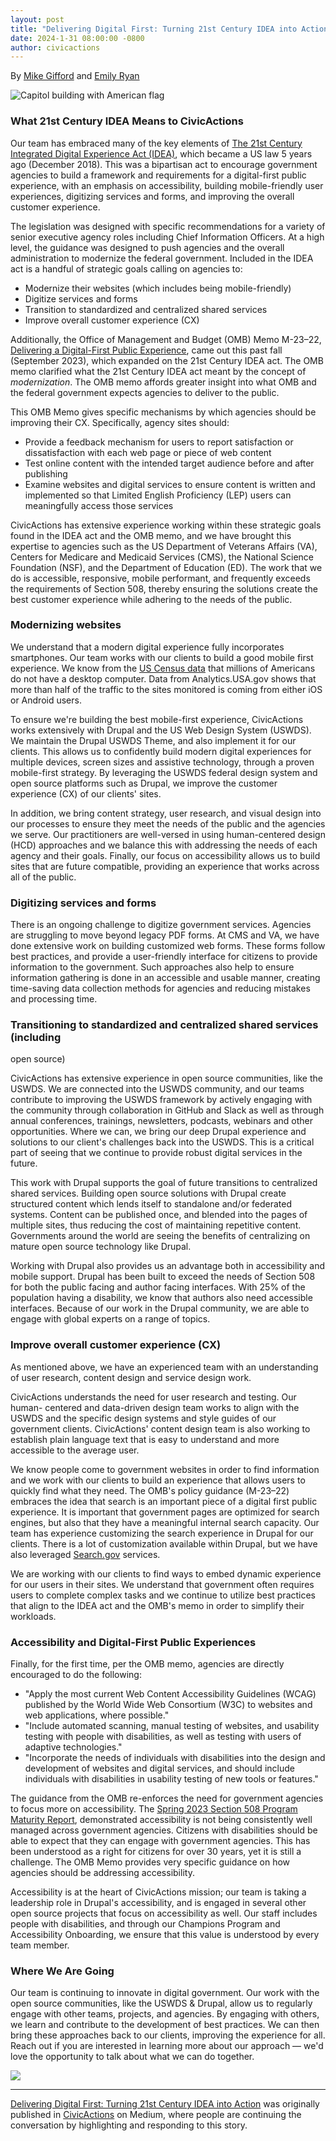 ```yaml
---
layout: post
title: "Delivering Digital First: Turning 21st Century IDEA into Action"
date: 2024-1-31 08:00:00 -0800
author: civicactions
---
```

By [Mike Gifford](https://www.linkedin.com/in/mgifford/) and [Emily
Ryan](https://www.linkedin.com/in/emilycryan/)

![Capitol building with American flag](https://cdn-images-1.medium.com/max/1024/1*Gjq0z86HnUQR33ezNnxFog.jpeg)

### What 21st Century IDEA Means to CivicActions

Our team has embraced many of the key elements of [The 21st Century Integrated
Digital Experience Act (IDEA)](https://digital.gov/resources/delivering-digital-first-public-experience/#what-does-it-mean-to-modernize-websites-2),
which became a US law 5 years ago (December 2018). This was a bipartisan act
to encourage government agencies to build a framework and requirements for a
digital-first public experience, with an emphasis on accessibility, building
mobile-friendly user experiences, digitizing services and forms, and improving
the overall customer experience.

The legislation was designed with specific recommendations for a variety of
senior executive agency roles including Chief Information Officers. At a high
level, the guidance was designed to push agencies and the overall
administration to modernize the federal government. Included in the IDEA act
is a handful of strategic goals calling on agencies to:

  * Modernize their websites (which includes being mobile-friendly)
  * Digitize services and forms
  * Transition to standardized and centralized shared services
  * Improve overall customer experience (CX)

Additionally, the Office of Management and Budget (OMB) Memo M-23–22,
[Delivering a Digital-First Public
Experience](https://www.whitehouse.gov/omb/management/ofcio/delivering-a-digital-first-public-experience/), came out this past fall (September 2023),
which expanded on the 21st Century IDEA act. The OMB memo clarified what the
21st Century IDEA act meant by the concept of _modernization_. The OMB memo
affords greater insight into what OMB and the federal government expects
agencies to deliver to the public.

This OMB Memo gives specific mechanisms by which agencies should be improving
their CX. Specifically, agency sites should:

  * Provide a feedback mechanism for users to report satisfaction or dissatisfaction with each web page or piece of web content
  * Test online content with the intended target audience before and after publishing
  * Examine websites and digital services to ensure content is written and implemented so that Limited English Proficiency (LEP) users can meaningfully access those services

CivicActions has extensive experience working within these strategic goals
found in the IDEA act and the OMB memo, and we have brought this expertise to
agencies such as the US Department of Veterans Affairs (VA), Centers for
Medicare and Medicaid Services (CMS), the National Science Foundation (NSF),
and the Department of Education (ED). The work that we do is accessible,
responsive, mobile performant, and frequently exceeds the requirements of
Section 508, thereby ensuring the solutions create the best customer
experience while adhering to the needs of the public.

### Modernizing websites

We understand that a modern digital experience fully incorporates smartphones.
Our team works with our clients to build a good mobile first experience. We
know from the [US Census data](https://censusreporter.org/tables/B28005/) that
millions of Americans do not have a desktop computer. Data from
Analytics.USA.gov shows that more than half of the traffic to the sites
monitored is coming from either iOS or Android users.

To ensure we're building the best mobile-first experience, CivicActions works
extensively with Drupal and the US Web Design System (USWDS). We maintain the
Drupal USWDS Theme, and also implement it for our clients. This allows us to
confidently build modern digital experiences for multiple devices, screen
sizes and assistive technology, through a proven mobile-first strategy. By
leveraging the USWDS federal design system and open source platforms such as
Drupal, we improve the customer experience (CX) of our clients' sites.

In addition, we bring content strategy, user research, and visual design into
our processes to ensure they meet the needs of the public and the agencies we
serve. Our practitioners are well-versed in using human-centered design (HCD)
approaches and we balance this with addressing the needs of each agency and
their goals. Finally, our focus on accessibility allows us to build sites that
are future compatible, providing an experience that works across all of the
public.

### Digitizing services and forms

There is an ongoing challenge to digitize government services. Agencies are
struggling to move beyond legacy PDF forms. At CMS and VA, we have done
extensive work on building customized web forms. These forms follow best
practices, and provide a user-friendly interface for citizens to provide
information to the government. Such approaches also help to ensure information
gathering is done in an accessible and usable manner, creating time-saving
data collection methods for agencies and reducing mistakes and processing
time.

### Transitioning to standardized and centralized shared services (including
open source)

CivicActions has extensive experience in open source communities, like the
USWDS. We are connected into the USWDS community, and our teams contribute to
improving the USWDS framework by actively engaging with the community through
collaboration in GitHub and Slack as well as through annual conferences,
trainings, newsletters, podcasts, webinars and other opportunities. Where we
can, we bring our deep Drupal experience and solutions to our client's
challenges back into the USWDS. This is a critical part of seeing that we
continue to provide robust digital services in the future.

This work with Drupal supports the goal of future transitions to centralized
shared services. Building open source solutions with Drupal create structured
content which lends itself to standalone and/or federated systems. Content can
be published once, and blended into the pages of multiple sites, thus reducing
the cost of maintaining repetitive content. Governments around the world are
seeing the benefits of centralizing on mature open source technology like
Drupal.

Working with Drupal also provides us an advantage both in accessibility and
mobile support. Drupal has been built to exceed the needs of Section 508 for
both the public facing and author facing interfaces. With 25% of the
population having a disability, we know that authors also need accessible
interfaces. Because of our work in the Drupal community, we are able to engage
with global experts on a range of topics.

### Improve overall customer experience (CX)

As mentioned above, we have an experienced team with an understanding of user
research, content design and service design work.

CivicActions understands the need for user research and testing. Our human-
centered and data-driven design team works to align with the USWDS and the
specific design systems and style guides of our government clients.
CivicActions' content design team is also working to establish plain language
text that is easy to understand and more accessible to the average user.

We know people come to government websites in order to find information and we
work with our clients to build an experience that allows users to quickly find
what they need. The OMB's policy guidance (M-23–22) embraces the idea that
search is an important piece of a digital first public experience. It is
important that government pages are optimized for search engines, but also
that they have a meaningful internal search capacity. Our team has experience
customizing the search experience in Drupal for our clients. There is a lot of
customization available within Drupal, but we have also leveraged
[Search.gov](https://search.gov/) services.

We are working with our clients to find ways to embed dynamic experience for
our users in their sites. We understand that government often requires users
to complete complex tasks and we continue to utilize best practices that align
to the IDEA act and the OMB's memo in order to simplify their workloads.

### Accessibility and Digital-First Public Experiences

Finally, for the first time, per the OMB memo, agencies are directly
encouraged to do the following:

  * "Apply the most current Web Content Accessibility Guidelines (WCAG) published by the World Wide Web Consortium (W3C) to websites and web applications, where possible."
  * "Include automated scanning, manual testing of websites, and usability testing with people with disabilities, as well as testing with users of adaptive technologies."
  * "Incorporate the needs of individuals with disabilities into the design and development of websites and digital services, and should include individuals with disabilities in usability testing of new tools or features."

The guidance from the OMB re-enforces the need for government agencies to
focus more on accessibility. The [Spring 2023 Section 508 Program Maturity
Report](https://assets.section508.gov/files/reports/2023%20Spring%20Section%20508%20Program%20Maturity%20Report%20-%20Executive%20Summary.pdf),
demonstrated accessibility is not being consistently well managed across
government agencies. Citizens with disabilities should be able to expect that
they can engage with government agencies. This has been understood as a right
for citizens for over 30 years, yet it is still a challenge. The OMB Memo
provides very specific guidance on how agencies should be addressing
accessibility.

Accessibility is at the heart of CivicActions mission; our team is taking a
leadership role in Drupal's accessibility, and is engaged in several other
open source projects that focus on accessibility as well. Our staff includes
people with disabilities, and through our Champions Program and Accessibility
Onboarding, we ensure that this value is understood by every team member.

### Where We Are Going

Our team is continuing to innovate in digital government. Our work with the
open source communities, like the USWDS & Drupal, allow us to regularly engage
with other teams, projects, and agencies. By engaging with others, we learn
and contribute to the development of best practices. We can then bring these
approaches back to our clients, improving the experience for all. Reach out if
you are interested in learning more about our approach — we'd love the
opportunity to talk about what we can do together.

![](https://medium.com/_/stat?event=post.clientViewed&referrerSource=full_rss&postId=f6aea8e3a6f0)

* * *

[Delivering Digital First: Turning 21st Century IDEA into
Action](https://medium.com/civicactions/delivering-digital-first-turning-21st-century-idea-into-action-f6aea8e3a6f0) was originally published in
[CivicActions](https://medium.com/civicactions) on Medium, where people are
continuing the conversation by highlighting and responding to this story.

